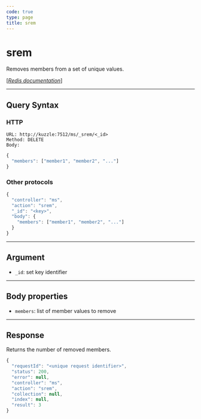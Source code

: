 ```yaml
---
code: true
type: page
title: srem
---
```


# srem

<SinceBadge version="1.0.0" />

Removes members from a set of unique values.

[[_Redis documentation_]](https://redis.io/commands/srem)

---

## Query Syntax

### HTTP

```http
URL: http://kuzzle:7512/ms/_srem/<_id>
Method: DELETE
Body:
```

```js
{
  "members": ["member1", "member2", "..."]
}
```

### Other protocols

```js
{
  "controller": "ms",
  "action": "srem",
  "_id": "<key>",
  "body": {
    "members": ["member1", "member2", "..."]
  }
}
```

---

## Argument

- `_id`: set key identifier

---

## Body properties

- `members`: list of member values to remove

---

## Response

Returns the number of removed members.

```javascript
{
  "requestId": "<unique request identifier>",
  "status": 200,
  "error": null,
  "controller": "ms",
  "action": "srem",
  "collection": null,
  "index": null,
  "result": 3
}
```
